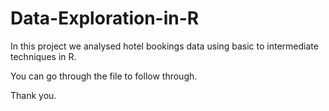 # Data-Exploration-in-R
In this project we analysed hotel bookings data using basic to intermediate techniques in R.

You can go through the file to follow through.

Thank you.
